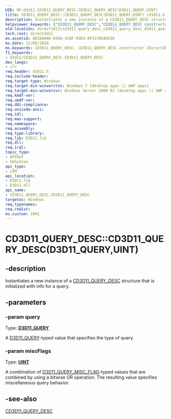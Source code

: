 ```yaml
---
UID: NF:d3d11.CD3D11_QUERY_DESC.CD3D11_QUERY_DESC(D3D11_QUERY,UINT)
title: CD3D11_QUERY_DESC::CD3D11_QUERY_DESC(D3D11_QUERY,UINT) (d3d11.h)
description: Instantiates a new instance of a CD3D11_QUERY_DESC structure that is initialized with info for a query.
helpviewer_keywords: ["CD3D11_QUERY_DESC","CD3D11_QUERY_DESC constructor [Direct3D 11]","CD3D11_QUERY_DESC constructor [Direct3D 11]","CD3D11_QUERY_DESC interface","CD3D11_QUERY_DESC interface [Direct3D 11]","CD3D11_QUERY_DESC constructor","CD3D11_QUERY_DESC.CD3D11_QUERY_DESC","CD3D11_QUERY_DESC.CD3D11_QUERY_DESC(D3D11_QUERY","UINT)","CD3D11_QUERY_DESC::CD3D11_QUERY_DESC","CD3D11_QUERY_DESC::CD3D11_QUERY_DESC(D3D11_QUERY","UINT)","d3d11/CD3D11_QUERY_DESC::CD3D11_QUERY_DESC","direct3d11.cd3d11_query_desc_cd3d11_query_desc_d3d11_query_desc_values_"]
old-location: direct3d11\cd3d11_query_desc_cd3d11_query_desc_d3d11_query_desc_values_.htm
tech.root: direct3d11
ms.assetid: A826A0A6-B360-418F-93D3-8F5378649C6E
ms.date: 12/05/2018
ms.keywords: CD3D11_QUERY_DESC, CD3D11_QUERY_DESC constructor [Direct3D 11], CD3D11_QUERY_DESC constructor [Direct3D 11],CD3D11_QUERY_DESC interface, CD3D11_QUERY_DESC interface [Direct3D 11],CD3D11_QUERY_DESC constructor, CD3D11_QUERY_DESC.CD3D11_QUERY_DESC, CD3D11_QUERY_DESC.CD3D11_QUERY_DESC(D3D11_QUERY,UINT), CD3D11_QUERY_DESC::CD3D11_QUERY_DESC, CD3D11_QUERY_DESC::CD3D11_QUERY_DESC(D3D11_QUERY,UINT), d3d11/CD3D11_QUERY_DESC::CD3D11_QUERY_DESC, direct3d11.cd3d11_query_desc_cd3d11_query_desc_d3d11_query_desc_values_
f1_keywords:
- d3d11/CD3D11_QUERY_DESC.CD3D11_QUERY_DESC
dev_langs:
- c++
req.header: d3d11.h
req.include-header: 
req.target-type: Windows
req.target-min-winverclnt: Windows 7 [desktop apps \| UWP apps]
req.target-min-winversvr: Windows Server 2008 R2 [desktop apps \| UWP apps]
req.kmdf-ver: 
req.umdf-ver: 
req.ddi-compliance: 
req.unicode-ansi: 
req.idl: 
req.max-support: 
req.namespace: 
req.assembly: 
req.type-library: 
req.lib: D3D11.lib
req.dll: 
req.irql: 
topic_type:
- APIRef
- kbSyntax
api_type:
- COM
api_location:
- D3D11.lib
- D3D11.dll
api_name:
- CD3D11_QUERY_DESC.CD3D11_QUERY_DESC
targetos: Windows
req.typenames: 
req.redist: 
ms.custom: 19H1
---
```


# CD3D11_QUERY_DESC::CD3D11_QUERY_DESC(D3D11_QUERY,UINT)


## -description


Instantiates a new instance of a <a href="https://docs.microsoft.com/previous-versions/windows/desktop/legacy/jj151648(v=vs.85)">CD3D11_QUERY_DESC</a> structure that is initialized with info for a query.


## -parameters




### -param query

Type: <b><a href="https://docs.microsoft.com/windows/desktop/api/d3d11/ne-d3d11-d3d11_query">D3D11_QUERY</a></b>

A <a href="https://docs.microsoft.com/windows/desktop/api/d3d11/ne-d3d11-d3d11_query">D3D11_QUERY</a>-typed value that specifies the type of query.


### -param miscFlags

Type: <b><a href="https://docs.microsoft.com/windows/desktop/WinProg/windows-data-types">UINT</a></b>

A combination of <a href="https://docs.microsoft.com/windows/desktop/api/d3d11/ne-d3d11-d3d11_query_misc_flag">D3D11_QUERY_MISC_FLAG</a>-typed values that are combined by using a bitwise OR operation. The resulting value specifies miscellaneous query behavior.


## -see-also




<a href="https://docs.microsoft.com/previous-versions/windows/desktop/legacy/jj151648(v=vs.85)">CD3D11_QUERY_DESC</a>
 

 

